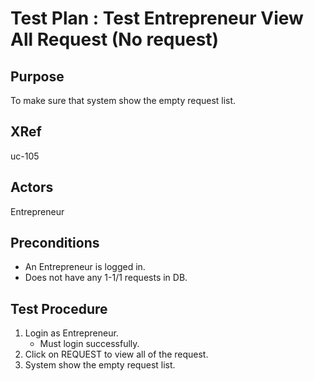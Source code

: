 Test Plan : Test Entrepreneur View All Request (No request)
===========================================================

## Purpose

To make sure that system show the empty request list.

## XRef

uc-105

## Actors

Entrepreneur

## Preconditions

* An Entrepreneur is logged in.
* Does not have any 1-1/1 requests in DB.

## Test Procedure

1. Login as Entrepreneur.
	* Must login successfully.
2. Click on REQUEST to view all of the request.
3. System show the empty request list.
